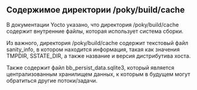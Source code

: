 ## Содержимое директории /poky/build/cache

В документации Yocto указано, что директория /poky/build/cache содержит внутренние файлы, которая использует система сборки.

Из важного, директория /poky/build/cache содержит текстовый файл sanity_info, в котором находится информация, такая как значения TMPDIR, SSTATE_DIR, а также название и версия дистрибутива хоста.

Также содержит файл bb_persist_data.sqlite3, который является централизованным хранилищем данных, к которым в будущем могут обратиться другие потоки/задачи.